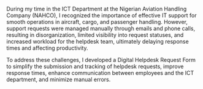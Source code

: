 During my time in the ICT Department at the Nigerian Aviation Handling Company (NAHCO), I recognized the importance of effective IT support for smooth operations in aircraft, cargo, and passenger handling. However, support requests were managed manually through emails and phone calls, resulting in disorganization, limited visibility into request statuses, and increased workload for the helpdesk team, ultimately delaying response times and affecting productivity.

To address these challenges, I developed a Digital Helpdesk Request Form to simplify the submission and tracking of helpdesk requests, improve response times, enhance communication between employees and the ICT department, and minimize manual errors.
